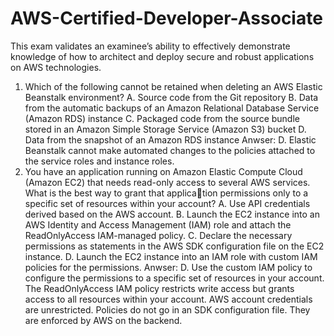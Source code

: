 # AWS-Certified-Developer-Associate
This exam validates an examinee’s ability to effectively demonstrate knowledge of how to architect and deploy secure and robust applications on AWS technologies.
1. Which of the following cannot be retained when deleting an AWS Elastic Beanstalk 
environment?
A. Source code from the Git repository
B. Data from the automatic backups of an Amazon Relational Database Service (Amazon RDS) instance
C. Packaged code from the source bundle stored in an Amazon Simple Storage Service (Amazon S3) bucket
D. Data from the snapshot of an Amazon RDS instance
Anwser: D. Elastic Beanstalk cannot make automated changes to the policies attached to the service roles and instance roles.
2. You have an application running on Amazon Elastic Compute Cloud (Amazon EC2) that 
needs read-only access to several AWS services. What is the best way to grant that application permissions only to a specific set of resources within your account?
A. Use API credentials derived based on the AWS account.
B. Launch the EC2 instance into an AWS Identity and Access Management (IAM) role 
and attach the ReadOnlyAccess IAM-managed policy.
C. Declare the necessary permissions as statements in the AWS SDK configuration file on 
the EC2 instance.
D. Launch the EC2 instance into an IAM role with custom IAM policies for the permissions.
Anwser: D. Use the custom IAM policy to configure the permissions to a specific set of resources in 
your account. The ReadOnlyAccess IAM policy restricts write access but grants access to 
all resources within your account. AWS account credentials are unrestricted. Policies do not 
go in an SDK configuration file. They are enforced by AWS on the backend.
